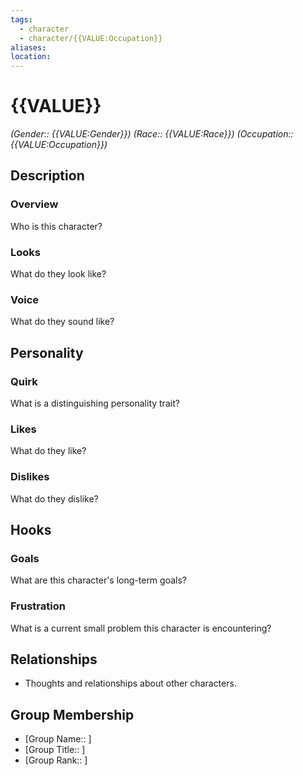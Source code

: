 ```yaml
---
tags:
  - character
  - character/{{VALUE:Occupation}}
aliases: 
location: 
---
```


# {{VALUE}}

*(Gender:: {{VALUE:Gender}}) (Race:: {{VALUE:Race}}) (Occupation:: {{VALUE:Occupation}})*

## Description

### Overview

Who is this character?

### Looks

What do they look like?

### Voice

What do they sound like?

## Personality

### Quirk

What is a distinguishing personality trait?

### Likes

What do they like?

### Dislikes

What do they dislike?

## Hooks

### Goals

What are this character's long-term goals?

### Frustration

What is a current small problem this character is encountering?

## Relationships

- Thoughts and relationships about other characters.

## Group Membership

- [Group Name:: ]
- [Group Title:: ]
- [Group Rank:: ]
